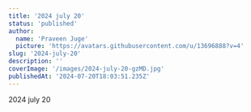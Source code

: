 ```yaml
---
title: '2024 july 20'
status: 'published'
author:
  name: 'Praveen Juge'
  picture: 'https://avatars.githubusercontent.com/u/13696888?v=4'
slug: '2024-july-20'
description: ''
coverImage: '/images/2024-july-20-gzMD.jpg'
publishedAt: '2024-07-20T18:03:51.235Z'
---
```


2024 july 20